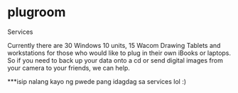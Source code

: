 # plugroom

Services

Currently there are 30 Windows 10 units, 15 Wacom Drawing Tablets and workstations for those who would like to plug in their own iBooks or laptops. So if you need to back up your data onto a cd or send digital images from your camera to your friends, we can help.

***isip nalang kayo ng pwede pang idagdag sa services lol :)